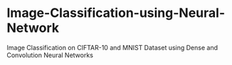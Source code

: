# Image-Classification-using-Neural-Network
Image Classification on CIFTAR-10 and MNIST Dataset using Dense and Convolution Neural Networks
